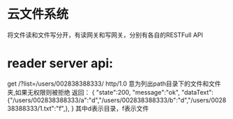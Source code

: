 # 云文件系统
将文件读和文件写分开，有读网关和写网关，分别有各自的RESTFull API

# reader server api:
get /?list=/users/002838388333/ http/1.0
意为列出path目录下的文件和文件夹,如果无权限则被拒绝
返回：
{
 "state":200,
 "message":"ok",
 "dataText":{"/users/002838388333/a":"d","/users/002838388333/b":"d","/users/002838388333/1.txt":"f",},
}
其中d表示目录，f表示文件